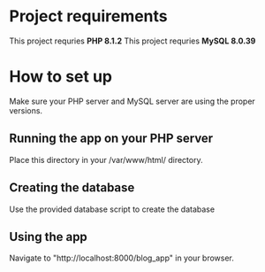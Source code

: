 # Project requirements
This project requries **PHP 8.1.2**
This project requries **MySQL 8.0.39**

# How to set up
Make sure your PHP server and MySQL server are using the proper versions.
## Running the app on your PHP server
Place this directory in your /var/www/html/ directory.

## Creating the database
Use the provided database script to create the database

## Using the app
Navigate to "http://localhost:8000/blog_app" in your browser.


